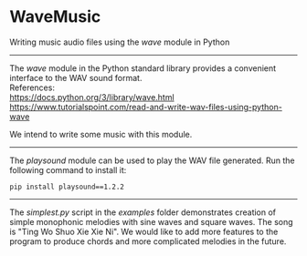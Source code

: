 # WaveMusic
Writing music audio files using the *wave* module in Python  

----
The *wave* module in the Python standard library provides a convenient interface to the WAV sound format.  
References:  
<https://docs.python.org/3/library/wave.html>  
<https://www.tutorialspoint.com/read-and-write-wav-files-using-python-wave>  

We intend to write some music with this module.  

----
The *playsound* module can be used to play the WAV file generated. Run the following command to install it:
```
pip install playsound==1.2.2
```

----
The *simplest.py* script in the *examples* folder demonstrates creation of simple monophonic melodies with sine waves and square waves. The song is "Ting Wo Shuo Xie Xie Ni". We would like to add more features to the program to produce chords and more complicated melodies in the future.  
